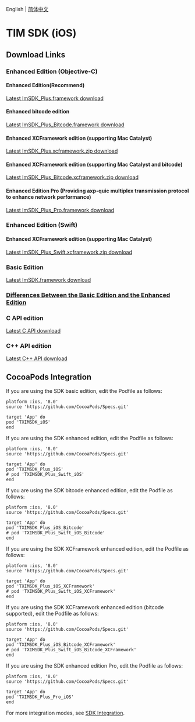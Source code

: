 English | [简体中文](./README_ZH.md)

# TIM SDK (iOS)

## Download Links

### Enhanced Edition (Objective-C)

#### Enhanced Edition(Recommend)

[Latest ImSDK_Plus.framework download](https://im.sdk.cloud.tencent.cn/download/plus/7.0.3754/ImSDK_Plus_7.0.3754.framework.zip)

#### Enhanced bitcode edition

[Latest ImSDK_Plus_Bitcode.framework download](https://im.sdk.cloud.tencent.cn/download/plus/7.0.3754/ImSDK_Plus_7.0.3754_Bitcode.framework.zip)

#### Enhanced XCFramework edition (supporting Mac Catalyst)

[Latest ImSDK_Plus.xcframework.zip download](https://im.sdk.cloud.tencent.cn/download/plus/7.0.3754/ImSDK_Plus_7.0.3754.xcframework.zip)

#### Enhanced XCFramework edition (supporting Mac Catalyst and bitcode)

[Latest ImSDK_Plus_Bitcode.xcframework.zip download](https://im.sdk.cloud.tencent.cn/download/plus/7.0.3754/ImSDK_Plus_7.0.3754_Bitcode.xcframework.zip)

#### Enhanced Edition Pro (Providing axp-quic multiplex transmission protocol to enhance network performance)

[Latest ImSDK_Plus_Pro.framework download](https://im.sdk.qcloud.com/download/plus/7.0.3754/ImSDK_Plus_Pro_7.0.3754.framework.zip)

### Enhanced Edition (Swift)

#### Enhanced XCFramework edition (supporting Mac Catalyst)

[Latest ImSDK_Plus_Swift.xcframework.zip download](https://im.sdk.cloud.tencent.cn/download/plus/7.0.3754/ImSDK_Plus_Swift_7.0.3754.xcframework.zip)

### Basic Edition

[Latest ImSDK.framework download](https://im.sdk.qcloud.com/download/standard/5.1.62/TIM_SDK_iOS_latest_framework.zip)

### [Differences Between the Basic Edition and the Enhanced Edition](https://github.com/tencentyun/TIMSDK#%E5%9F%BA%E7%A1%80%E7%89%88%E4%B8%8E%E5%A2%9E%E5%BC%BA%E7%89%88%E5%B7%AE%E5%BC%82%E5%AF%B9%E6%AF%94)

### C API edition
[Latest C API download](https://im.sdk.qcloud.com/download/plus/7.0.3754/cross_platform/ImSDK_iOS_C_7.0.3754.framework.zip)

### C++ API edition
[Latest C++ API download](https://im.sdk.cloud.tencent.cn/download/plus/7.0.3754/cross_platform/ImSDK_iOS_CPP_7.0.3754.framework.zip)

## CocoaPods Integration
If you are using the SDK basic edition, edit the Podfile as follows:

```
platform :ios, '8.0'
source 'https://github.com/CocoaPods/Specs.git'

target 'App' do
pod 'TXIMSDK_iOS'
end
```

If you are using the SDK enhanced edition, edit the Podfile as follows:
```
platform :ios, '8.0'
source 'https://github.com/CocoaPods/Specs.git'

target 'App' do
pod 'TXIMSDK_Plus_iOS'
# pod 'TXIMSDK_Plus_Swift_iOS'
end
```

If you are using the SDK bitcode enhanced edition, edit the Podfile as follows:
```
platform :ios, '8.0'
source 'https://github.com/CocoaPods/Specs.git'

target 'App' do
pod 'TXIMSDK_Plus_iOS_Bitcode'
# pod 'TXIMSDK_Plus_Swift_iOS_Bitcode'
end
```

If you are using the SDK XCFramework enhanced edition, edit the Podfile as follows:
```
platform :ios, '8.0'
source 'https://github.com/CocoaPods/Specs.git'

target 'App' do
pod 'TXIMSDK_Plus_iOS_XCFramework'
# pod 'TXIMSDK_Plus_Swift_iOS_XCFramework'
end
```

If you are using the SDK XCFramework enhanced edition (bitcode supported), edit the Podfile as follows:
```
platform :ios, '8.0'
source 'https://github.com/CocoaPods/Specs.git'

target 'App' do
pod 'TXIMSDK_Plus_iOS_Bitcode_XCFramework'
# pod 'TXIMSDK_Plus_Swift_iOS_Bitcode_XCFramework'
end
```

If you are using the SDK enhanced edition Pro, edit the Podfile as follows:
```
platform :ios, '8.0'
source 'https://github.com/CocoaPods/Specs.git'

target 'App' do
pod 'TXIMSDK_Plus_Pro_iOS'
end
```

For more integration modes, see <a href="https://intl.cloud.tencent.com/document/product/1047/34305">SDK Integration</a>.
